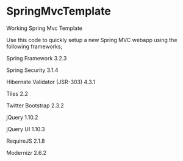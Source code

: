 SpringMvcTemplate
=================

Working Spring Mvc Template

Use this code to quickly setup a new Spring MVC webapp using the following frameworks;

Spring Framework 3.2.3

Spring Security 3.1.4

Hibernate Validator (JSR-303) 4.3.1

Tiles 2.2

Twitter Bootstrap 2.3.2

jQuery 1.10.2

jQuery UI 1.10.3

RequireJS 2.1.8

Modernizr 2.6.2

